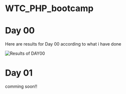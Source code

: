 # WTC_PHP_bootcamp

<h1>
Day 00
</h1><p>Here are results for Day 00 according to what i have done</p>

![Results of DAY00](https://github.com/musambaloyi/WTC_PHP_bootcamp/blob/master/Day00/results.png)

<h1>
Day 01
</h1><p>comming soon!!</p>